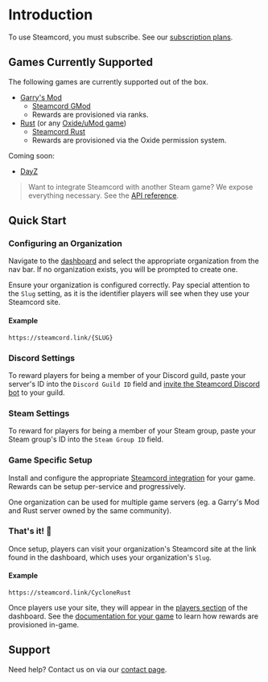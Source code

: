# Introduction

To use Steamcord, you must subscribe. See our [subscription plans](https://steamcord.io/#pricing).

## Games Currently Supported

The following games are currently supported out of the box.

* [Garry's Mod](https://gmod.facepunch.com/)
  * [Steamcord GMod](https://github.com/Steamcord/SteamcordGMod)
  * Rewards are provisioned via ranks.
* [Rust](https://rust.facepunch.com/) (or any [Oxide/uMod game](https://umod.org/games))
  * [Steamcord Rust](https://github.com/Steamcord/steamcord-rust)
  * Rewards are provisioned via the Oxide permission system.

Coming soon:
* [DayZ](https://github.com/Steamcord/SteamcordDayZ)

> Want to integrate Steamcord with another Steam game? We expose everything necessary. See the
[API reference](./api-reference/).

## Quick Start

### Configuring an Organization

Navigate to the [dashboard](https://steamcord.io/dashboard) and select the appropriate organization
from the nav bar. If no organization exists, you will be prompted to create one.

Ensure your organization is configured correctly. Pay special attention to the `Slug` setting, as
it is the identifier players will see when they use your Steamcord site.

#### Example

`https://steamcord.link/{SLUG}`

### Discord Settings

To reward players for being a member of your Discord guild, paste your server's ID into the `Discord
Guild ID` field and [invite the Steamcord Discord bot](https://steamcord.io/bot) to your guild.

### Steam Settings

To reward for players for being a member of your Steam group, paste your Steam group's ID into the
`Steam Group ID` field.

### Game Specific Setup

Install and configure the appropriate [Steamcord integration](#games-currently-supported) for your
game. Rewards can be setup per-service and progressively.

One organization can be used for multiple game servers (eg. a Garry's Mod and Rust server owned by
the same community).

### That's it! :tada:

Once setup, players can visit your organization's Steamcord site at the link found in the dashboard,
which uses your organization's `Slug`.

#### Example

`https://steamcord.link/CycloneRust`

Once players use your site, they will appear in the
[players section](https://steamcord.io/dashboard/players) of the dashboard. See the
[documentation for your game](#games-currently-supported) to learn how rewards are provisioned
in-game.

## Support

Need help? Contact us on via our [contact page](https://steamcord.io/#contact).

